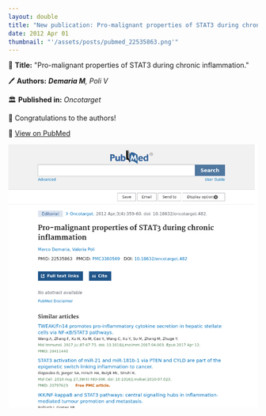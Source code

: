 ```yaml
---
layout: double
title: "New publication: Pro-malignant properties of STAT3 during chronic inflammation"
date: 2012 Apr 01
thumbnail: "'/assets/posts/pubmed_22535863.png'"
---
```

📖 <strong>Title:</strong> "Pro-malignant properties of STAT3 during chronic inflammation."  

🖊️ <strong>Authors:</strong> <em><strong>Demaria M</strong>, Poli V</em>  

🏛️ <strong>Published in:</strong> <em>Oncotarget</em>  

🎉 Congratulations to the authors!  

🔗 <a href="https://pubmed.ncbi.nlm.nih.gov/22535863/">View on PubMed</a>  

![Publication Image](/assets/posts/pubmed_22535863.png)

